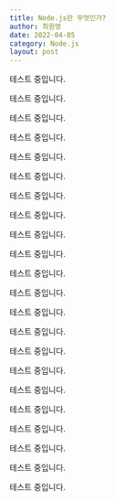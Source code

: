 ```yaml
---
title: Node.js란 무엇인가?
author: 최원영
date: 2022-04-05
category: Node.js
layout: post
---
```


테스트 중입니다.

테스트 중입니다.

테스트 중입니다.

테스트 중입니다.

테스트 중입니다.

테스트 중입니다.

테스트 중입니다.

테스트 중입니다.

테스트 중입니다.

테스트 중입니다.

테스트 중입니다.

테스트 중입니다.

테스트 중입니다.

테스트 중입니다.

테스트 중입니다.

테스트 중입니다.

테스트 중입니다.

테스트 중입니다.

테스트 중입니다.

테스트 중입니다.

테스트 중입니다.

테스트 중입니다.